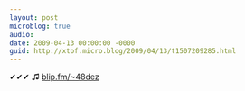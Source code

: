 ```yaml
---
layout: post
microblog: true
audio: 
date: 2009-04-13 00:00:00 -0000
guid: http://xtof.micro.blog/2009/04/13/t1507209285.html
---
```

✔✔✔ ♫ [blip.fm/~48dez](http://blip.fm/~48dez)
